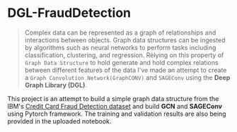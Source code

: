 # DGL-FraudDetection
> Complex data can be represented as a graph of relationships and interactions between objects. Graph data structures can be ingested by algorithms such as neural networks to perform tasks including classification, clustering, and regression. 
Relying on this property of `Graph Data Structure` to hold generate and hold complex relations between different features of the data I've made an attempt to create a `Graph Convolution Network(GraphCONV)` and `SAGEConv` using the **Deep Graph Library (DGL)**.

This project is an attempt to build a simple graph data structure from the IBM's [Credit Card Fraud Detection dataset]() and build **GCN** and **SAGEConv** using Pytorch framework.
The training and validation results are also being provided in the uploaded notebook.
